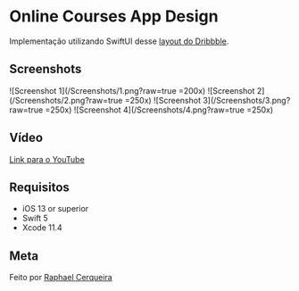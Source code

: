 # Online Courses App Design
Implementação utilizando SwiftUI desse [layout do Dribbble](https://dribbble.com/shots/13933354-Online-Courses-App-Design).

## Screenshots
![Screenshot 1](/Screenshots/1.png?raw=true =200x)
![Screenshot 2](/Screenshots/2.png?raw=true =250x)
![Screenshot 3](/Screenshots/3.png?raw=true =250x)
![Screenshot 4](/Screenshots/4.png?raw=true =250x)

## Vídeo
[Link para o YouTube](https://youtu.be/PFI9XqykSw0)

## Requisitos
- iOS 13 or superior
- Swift 5
- Xcode 11.4

## Meta
Feito por [Raphael Cerqueira](https://www.linkedin.com/in/rphlfc/)
